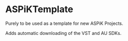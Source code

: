 # ASPiKTemplate

Purely to be used as a template for new ASPiK Projects. 

Adds automatic downloading of the VST and AU SDKs.
